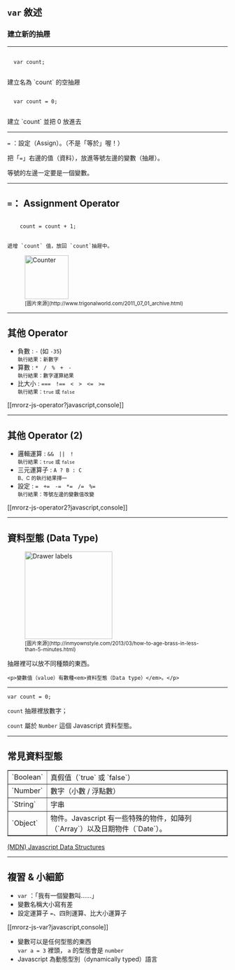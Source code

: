 `var` 敘述
---------

### 建立新的抽屜

----
<div class="row">
<div class="span3">
  <pre><code>
  var count;
  </code></pre>

  <p>建立名為 `count` 的空抽屜</p>
</div>
<div class="span3">
  <pre><code>
  var count = 0;
  </code></pre>

  <p>建立 `count` 並把 0 放進去</p>
</div>
</div>

----

`=` ：設定（Assign）。（不是「等於」喔！）

把「`=`」右邊的值（資料），放進等號左邊的變數（抽屜）。

<p class="fragment">等號的左邊一定要是一個變數。</p>

---

`=`： Assignment Operator
------------------------

<div class="row">
  <div class="span5">
    <pre><code>
    count = count + 1;
    </code></pre>

    遞增 `count` 值，放回 `count`抽屜中。
  </div>
  <div class="span1">
    <figure>
      <img src="images/programming/counter.jpg" alt="Counter" width="100">
      <figcaption>
        <small>
        [圖片來源](http://www.trigonalworld.com/2011_07_01_archive.html)
        </small>
      </figcaption>
    </figure>
  </div>
</div>

---

其他 Operator
------

* 負數 : `-` (如 `-35`)<br><small>執行結果：新數字</small>
* 算數 : `*` &nbsp; `/` &nbsp; `%` &nbsp; `+` &nbsp; `-`<br><small>執行結果：數字運算結果</small>
* 比大小 : `===`  &nbsp; `!==`  &nbsp; `<`  &nbsp; `>`  &nbsp; `<=` &nbsp;  `>=`<br><small>執行結果：`true` 或 `false`</small>

[[mrorz-js-operator?javascript,console]]

---

其他 Operator (2)
-------
* 邏輯運算 : `&&` &nbsp;  `||` &nbsp;  `!`<br><small>執行結果：`true` 或 `false`</small>
* 三元運算子 : `A ? B : C`<br><small>B、C 的執行結果擇一</small>
* 設定 : `=` &nbsp; `+=` &nbsp; `-=` &nbsp; `*=` &nbsp; `/=` &nbsp; `%=`<br><small>執行結果：等號左邊的變數值改變</small>

[[mrorz-js-operator2?javascript,console]]

---

資料型態 (Data Type)
------------------

<div class="row">
  <div class="span1">
    <figure>
      <img src="images/programming/drawer-type.jpg" alt="Drawer labels" width="200">
      <figcaption><small>
        [圖片來源](http://inmyownstyle.com/2013/03/how-to-age-brass-in-less-than-5-minutes.html)
      </small></figcaption>
    </figure>
    
  </div>
  <div class="span5">
    <p>抽屜裡可以放不同種類的東西。</p>

    <p>變數值（value）有數種<em>資料型態（Data type）</em>。</p>
  </div>
</div>

------

```
var count = 0;
```

`count` 抽屜裡放數字；

`count` 屬於 `Number` 這個 Javascript 資料型態。

---

常見資料型態
----------

<div class="row">
  <div class="span4 centered">
    <table border="1">
      <tr>
        <td>`Boolean`</td>
        <td>真假值（`true` 或 `false`）</td>
      </tr>
      <tr>
        <td>`Number`</td>
        <td>數字（小數 / 浮點數）</td>
      </tr>
      <tr>
        <td>`String`</td>
        <td>字串</td>
      </tr>
      <tr>
        <td>`Object`</td>
        <td>物件。Javascript 有一些特殊的物件，如陣列（`Array`）以及日期物件（`Date`）。</td>
      </tr>
    </table>
  </div>
</div>

[(MDN) Javascript Data Structures](https://developer.mozilla.org/en-US/docs/Web/JavaScript/Data_structures)

---

複習 & 小細節
----------

* `var` ：「我有一個變數叫......」
* 變數名稱大小寫有差
* 設定運算子 `=`、四則運算、比大小運算子

[[mrorz-js-var?javascript,console]]

* 變數可以是任何型態的東西<br>`var a = 3` 裡頭， `a` 的型態會是 `number`
* Javascript 為動態型別（dynamically typed）語言
